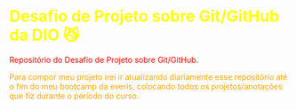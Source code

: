 # <font color='yellow'>**Desafio de Projeto sobre Git/GitHub da DIO** 😼</font>



<font color='red'>Repositório do Desafio de Projeto sobre Git/GitHub.</font>

<font color='orange'>Para compor meu projeto irei ir atualizando diariamente esse repositório até o fim do meu bootcamp da everis, colocando todos os projetos/anotações que fiz durante o período do curso.</font>




